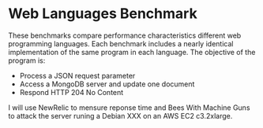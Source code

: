 # Web Languages Benchmark

These benchmarks compare performance characteristics different web programming languages. Each benchmark includes a nearly identical implementation of the same program in each language. The objective of the program is:

* Process a JSON request parameter
* Access a MongoDB server and update one document
* Respond HTTP 204 No Content

I will use NewRelic to mensure reponse time and Bees With Machine Guns to attack the server runing a Debian XXX on an AWS EC2 c3.2xlarge.